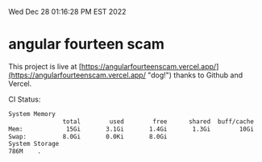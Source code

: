 Wed Dec 28 01:16:28 PM EST 2022

# angular fourteen scam


This project is live at [https://angularfourteenscam.vercel.app/](https://angularfourteenscam.vercel.app/ "dog!") thanks to Github and Vercel.

CI Status: 

```bash
System Memory
               total        used        free      shared  buff/cache   available
Mem:            15Gi       3.1Gi       1.4Gi       1.3Gi        10Gi        10Gi
Swap:          8.0Gi       0.0Ki       8.0Gi
System Storage
786M	.
```
